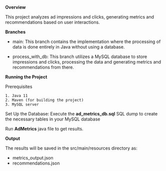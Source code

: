 **Overview**


This project analyzes ad impressions and clicks, generating metrics and recommendations based on user interactions.

**Branches**
- main: This branch contains the implementation where the processing of data is done entirely in Java without using a database.

- process_with_db: This branch utilizes a MySQL database to store impressions and clicks, processing the data and generating metrics and recommendations from there.

**Running the Project**


Prerequisites
```
1. Java 11
2. Maven (for building the project)
3. MySQL server
```

Set Up the Database: Execute the **ad_metrics_db.sql** SQL dump to create the necessary tables in your MySQL database

Run **AdMetrics** java file to get results.

**Output**


The results will be saved in the src/main/resources directory as:

* metrics_output.json
* recommendations.json
